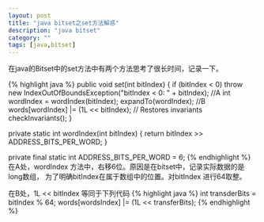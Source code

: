 ```yaml
---
layout: post
title: "java bitset之set方法解惑"
description: "java bitset"
category: ""
tags: [java,bitset]
---
```



在java的Bitset中的set方法中有两个方法思考了很长时间，记录一下。

{% highlight java %}
public void set(int bitIndex) {
   if (bitIndex < 0)
       throw new IndexOutOfBoundsException("bitIndex < 0: " + bitIndex);
   //A
   int wordIndex = wordIndex(bitIndex);
   expandTo(wordIndex);
   //B
   words[wordIndex] |= (1L << bitIndex); // Restores invariants
   checkInvariants();
}

private static int wordIndex(int bitIndex) {
       return bitIndex >> ADDRESS_BITS_PER_WORD;
}

private final static int ADDRESS_BITS_PER_WORD = 6;
{% endhighlight %}
在A处，wordIndex 方法中，右移6位。原因是在bitset中，记录实际数据的是long数组，
为了明确bitIndex在属于数组中的位置。对bitIndex 进行64取整。

在B处，1L << bitIndex 等同于下列代码
{% highlight java %}
int transderBits = bitIndex % 64;
words[wordsIndex] |= (1L << transferBits);
{% endhighlight %}
